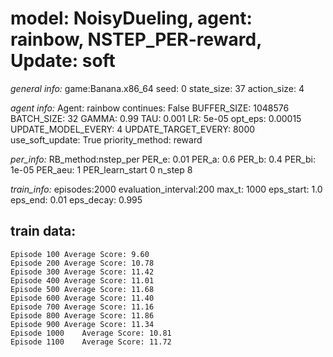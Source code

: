 
# model: NoisyDueling, agent: rainbow, NSTEP_PER-reward, Update: soft

*general info:*
	game:Banana.x86_64
	seed: 0
	state_size: 37
	action_size: 4

*agent info:*
	Agent: rainbow
	continues: False
	BUFFER_SIZE: 1048576
	BATCH_SIZE: 32
	GAMMA: 0.99
	TAU: 0.001
	LR: 5e-05
	opt_eps: 0.00015
	UPDATE_MODEL_EVERY: 4
	UPDATE_TARGET_EVERY: 8000
	use_soft_update: True
	priority_method: reward

*per_info:*
	RB_method:nstep_per
	PER_e: 0.01
	PER_a: 0.6
	PER_b: 0.4
	PER_bi: 1e-05
	PER_aeu: 1
	PER_learn_start 0
	n_step 8

*train_info:*
	episodes:2000
	evaluation_interval:200
	max_t: 1000
	eps_start: 1.0
	eps_end: 0.01
	eps_decay: 0.995



## train data: 

	Episode 100	Average Score: 9.60
	Episode 200	Average Score: 10.78
	Episode 300	Average Score: 11.42
	Episode 400	Average Score: 11.01
	Episode 500	Average Score: 11.68
	Episode 600	Average Score: 11.40
	Episode 700	Average Score: 11.16
	Episode 800	Average Score: 11.86
	Episode 900	Average Score: 11.34
	Episode 1000	Average Score: 10.81
	Episode 1100	Average Score: 11.72
